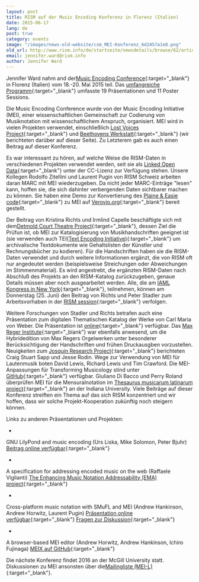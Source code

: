```yaml
---
layout: post
title: RISM auf der Music Encoding Konferenz in Florenz (Italien)
date: 2015-06-17
lang: de
post: true
category: events
image: "/images/news-old-website/csm_MEI-Konferenz_6d2457a1e8.png"
old_url: http://www.rism.info/de/startseite/newsdetails/browse/62/article/64/rism-at-the-music-encoding-conference-florence-italy.html
email: jennifer.ward@rism.info
author: Jennifer Ward
---
```



Jennifer Ward nahm and der[Music Encoding Conference](http://music-encoding.org/conference){:target="_blank"} in Florenz (Italien) vom 18.-20. Mai 2015 teil. Das [umfangreiche Programm](https://music-encoding.org/wp-content/uploads/2015/06/MEC2015_program.pdf){:target="_blank"} umfasste 19 Präsentationen und 11 Poster Sessions.

Die Music Encoding Conference wurde von der Music Encoding Initiative (MEI), einer wissenschaftlichen Gemeinschaft zur Codierung von Musiknotation mit wissenschaftlichem Anspruch, organisiert. MEI wird in vielen Projekten verwendet, einschließlich [Lost Voices Project](/electronic_resources/2014/11/20/the-lost-voices-project-is-now-live.html){:target="_blank"} und [Beethovens Werkstatt](/electronic_resources/2015/05/04/a-peek-inside-beethovens-workshop.html){:target="_blank"} (wir berichteten darüber auf dieser Seite). Zu Letzterem gab es auch einen Beitrag auf dieser Konferenz.

Es war interessant zu hören, auf welche Weise die RISM-Daten in verschiedenen Projekten verwendet werden, seit sie als [Linked Open Data](https://opac.rism.info/index.php?id=8&L=1){:target="_blank"} unter der CC-Lizenz zur Verfügung stehen. Unsere Kollegen Rodolfo Zitellini und Laurent Pugin von RISM Schweiz arbeiten daran MARC mit MEI wiederzugeben. Da nicht jeder MARC-Einträge "lesen" kann, hoffen sie, die sich dahinter verbergenden Daten sichtbarer machen zu können. Sie haben eine Demo zur Konvertierung des [Plaine & Easie code](http://www.iaml.info/plaine-easie-code){:target="_blank"} zu MEI auf [Verovio.org](http://www.verovio.org/pae-examples.xhtml){:target="_blank"} bereit gestellt.

Der Beitrag von Kristina Richts und Irmlind Capelle beschäftigte sich mit dem[Detmold Court Theatre Project](http://hoftheater-detmold.de/){:target="_blank"}, dessen Ziel die Prüfun ist, ob MEI zur Katalogisierung von Musikhandschriften geeignet ist (sie verwenden auch TEI[(Text Encoding Initiative)](http://www.tei-c.org/index.xml){:target="_blank"} um archivalische Textdokumente wie Gehaltslisten der Künstler und Rechnungsbücher zu kodieren). Für die Handschriften haben sie die RISM-Daten verwendet und durch weitere Informationen ergänzt, die von RISM oft nur angedeutet werden (beispielsweise Streichungen oder Abweichungen im Stimmenmaterial). Es wird angestrebt, die ergänzten RISM-Daten nach Abschluß des Projekts an den RISM-Katalog zurückzugeben, genaue Details müssen aber noch ausgearbeitet werden. Alle, die am [IAML Kongress in New York](http://www.musiclibraryassoc.org/BlankCustom.asp?page=IAML_IMS_2015){:target="_blank"}, teilnehmen, können am Donnerstag (25. Juni) den Beitrag von Richts und Peter Stadler zum Arbeitsvorhaben in der [RISM session](/events/2015/06/15/imsiaml-congress-in-new-york-june-2015.html){:target="_blank"} verfolgen.

Weitere Forschungen von Stadler und Richts betrafen auch eine Präsentation zum digitalen Thematischen Katalog der Werke von Carl Maria von Weber. Die Präsentation ist [online](https://dl.dropboxusercontent.com/u/33605578/richts-stadler-slides-mec2015.pdf){:target="_blank"} verfügbar. Das [Max Reger Institute](http://www.max-reger-institut.de/de/index.php){:target="_blank"} war ebenfalls anwesend, um die Hybridedition von Max Regers Orgelwerken unter besonderer Berücksichtigung der Handschriften und frühen Druckausgben vorzustellen. Neuigkeiten zum [Josquin Research Project](http://josquin.stanford.edu/){:target="_blank"} berichteten Craig Stuart Sapp und Jesse Rodin. Wege zur Verwendung von MEI für Lautenmusik boten David Lewis, Richard Lewis und Tim Crawford. Die MEI-Anpassungen für Transforming Musicology stind unter [GitHub](https://github.com/TransformingMusicology/mei-tmus){:target="_blank"} verfügbar. Giuliano Di Bacco und Perry Roland überprüfen MEI für die Mensuralnotation im [Thesaurus musicarum latinarum project](http://www.chmtl.indiana.edu/tml/start.html){:target="_blank"} an der Indiana University. Viele Beiträge auf dieser Konferenz streiften ein Thema auf das sich RISM konzentriert und wir hoffen, dass wir solche Projekt-Kooperation zukünftig noch steigern können.


Links zu anderen Präsentationen und Projekten:

-

GNU LilyPond and music encoding (Urs Liska, Mike Solomon, Peter Bjuhr)
[Beitrag online verfügbar](http://lilypondblog.org/wp-content/uploads/2015/06/mei2ly.pdf){:target="_blank"}


-

A specification for addressing encoded music on the web (Raffaele Viglianti)
[The Enhancing Music Notation Addressability (EMA) project](http://mith.umd.edu/research/project/enhancing-music-notation-addressability/){:target="_blank"}


-

Cross-platform music notation with SMuFL and MEI (Andrew Hankinson, Andrew Horwitz, Laurent Pugin)
[Präsentation online verfügbar](https://t.co/POGFTIQRUE){:target="_blank"}
[Fragen zur Diskussion](https://gist.github.com/ahankinson/ef9aa9c454d383baf5f7){:target="_blank"}


-

A browser-based MEI editor (Andrew Horwitz, Andrew Hankinson, Ichiro Fujinaga)
[MEIX auf GitHub](https://github.com/DDMAL/meix.js){:target="_blank"}



Die nächste Konferenz findet 2016 an der McGill University statt. Diskussionen zu MEI ansonsten über die[Mailingliste (MEI-L)](http://music-encoding.org/community/mailing-list/){:target="_blank"}.



